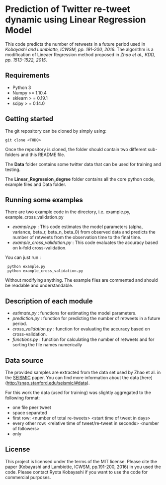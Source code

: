 # Prediction of Twitter re-tweet dynamic using Linear Regression Model

This code predicts the number of retweets in a future period used in *Kobayashi and Lambiotte, ICWSM, pp. 191-200, 2016*.
The algorithm is a modification of Lineaer Regression method proposed in *Zhao et al., KDD, pp. 1513-1522, 2015*.


## Requirements

 - Python 3
 - Numpy >= 1.10.4
 - sklearn > =  0.19.1
 - scipy > =  0.14.0

## Getting started

The git repository can be cloned by simply using:

    git clone <TODO>

Once the repository is cloned, the folder should contain two different
sub-folders and this README file.

The **Data** folder contains some twitter data that can be used for training and testing.

The **Linear_Regression_degree** folder contains all the core python code, example files and Data folder.

## Running some examples
There are two example code in the directory, i.e. example.py, example_cross_validation.py

 - *example.py* : This code estimates the model parameters (alpha, variance, beta_r, beta_n, beta_0) from observed data
    and predicts the number of retweets from the observation time to the final time.
 - *example_cross_validation.py* : This code evaluates the accuracy based on k-fold cross-validation.


You can just run :

     python example.py
     python example_cross_validation.py

Without modifying anything. The example files are commented and should be
readable and understandable.

## Description of each module

 - *estimate.py* : functions for estimating the model parameters.
 - *prediction.py* : function for predicting the number of retweets in a future period.
 - *cross_validation.py* : function for evaluating the accuracy based on cross-validation.
 - *functions.py* :  function for calculating the number of retweets and for sorting the file names numerically


## Data source

The provided samples are extracted from the data set used by Zhao et al. in the
[SEISMIC](http://snap.stanford.edu/seismic/seismic.pdf) paper. You can find more
information about the data [here] (http://snap.stanford.edu/seismic/#data).

For this work the data (used for training) was slightly aggregated to the
following format:
- one file peer tweet
- space separated
- first row: \<number of total re-tweets\> \<start time of tweet in days\>
- every other row: \<relative time of tweet/re-tweet in seconds\> \<number of followers\>
- only

## License

This project is licensed under the terms of the MIT license.
Please cite the paper (Kobayashi and Lambiotte, ICWSM, pp.191-200, 2016) in you used the code.
Please contact Ryota Kobayashi if you want to use the code for commercial purposes.